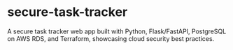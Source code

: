 # secure-task-tracker
A secure task tracker web app built with Python, Flask/FastAPI, PostgreSQL on AWS RDS, and Terraform, showcasing cloud security best practices.
